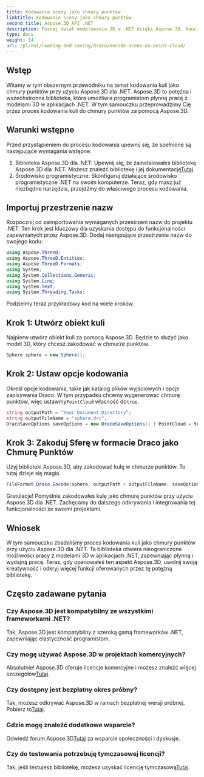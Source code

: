 ```yaml
---
title: Kodowanie sceny jako chmury punktów
linktitle: Kodowanie sceny jako chmury punktów
second_title: Aspose.3D API .NET
description: Poznaj świat modelowania 3D w .NET dzięki Aspose.3D. Naucz się bez wysiłku kodować sfery w chmury punktów. Uwolnij swoją kreatywność już teraz!
type: docs
weight: 14
url: /pl/net/loading-and-saving/draco/encode-scene-as-point-cloud/
---
```

## Wstęp
Witamy w tym obszernym przewodniku na temat kodowania kuli jako chmury punktów przy użyciu Aspose.3D dla .NET. Aspose.3D to potężna i wszechstronna biblioteka, która umożliwia programistom płynną pracę z modelami 3D w aplikacjach .NET. W tym samouczku przeprowadzimy Cię przez proces kodowania kuli do chmury punktów za pomocą Aspose.3D.
## Warunki wstępne
Przed przystąpieniem do procesu kodowania upewnij się, że spełnione są następujące wymagania wstępne:
1. Biblioteka Aspose.3D dla .NET: Upewnij się, że zainstalowałeś bibliotekę Aspose.3D dla .NET. Możesz znaleźć bibliotekę i jej dokumentację[Tutaj](https://reference.aspose.com/3d/net/).
2. Środowisko programistyczne: Skonfiguruj działające środowisko programistyczne .NET na swoim komputerze.
Teraz, gdy masz już niezbędne narzędzia, przejdźmy do właściwego procesu kodowania.
## Importuj przestrzenie nazw
Rozpocznij od zaimportowania wymaganych przestrzeni nazw do projektu .NET. Ten krok jest kluczowy dla uzyskania dostępu do funkcjonalności zapewnianych przez Aspose.3D. Dodaj następujące przestrzenie nazw do swojego kodu:
```csharp
using Aspose.ThreeD;
using Aspose.ThreeD.Entities;
using Aspose.ThreeD.Formats;
using System;
using System.Collections.Generic;
using System.Linq;
using System.Text;
using System.Threading.Tasks;
```
Podzielmy teraz przykładowy kod na wiele kroków.
## Krok 1: Utwórz obiekt kuli
Najpierw utwórz obiekt kuli za pomocą Aspose.3D. Będzie to służyć jako model 3D, który chcesz zakodować w chmurze punktów.
```csharp
Sphere sphere = new Sphere();
```
## Krok 2: Ustaw opcje kodowania
 Określ opcje kodowania, takie jak katalog plików wyjściowych i opcje zapisywania Draco. W tym przypadku chcemy wygenerować chmurę punktów, więc ustawmy`PointCloud` własność do`true`.
```csharp
string outputPath = "Your Document Directory";
string outputFileName = "sphere.drc";
DracoSaveOptions saveOptions = new DracoSaveOptions() { PointCloud = true };
```
## Krok 3: Zakoduj Sferę w formacie Draco jako Chmurę Punktów
Użyj biblioteki Aspose.3D, aby zakodować kulę w chmurze punktów. To tutaj dzieje się magia.
```csharp
FileFormat.Draco.Encode(sphere, outputPath + outputFileName, saveOptions);
```
Gratulacje! Pomyślnie zakodowałeś kulę jako chmurę punktów przy użyciu Aspose.3D dla .NET.
Zachęcamy do dalszego odkrywania i integrowania tej funkcjonalności ze swoimi projektami.
## Wniosek
W tym samouczku zbadaliśmy proces kodowania kuli jako chmury punktów przy użyciu Aspose.3D dla .NET. Ta biblioteka otwiera nieograniczone możliwości pracy z modelami 3D w aplikacjach .NET, zapewniając płynną i wydajną pracę.
Teraz, gdy opanowałeś ten aspekt Aspose.3D, uwolnij swoją kreatywność i odkryj więcej funkcji oferowanych przez tę potężną bibliotekę.
## Często zadawane pytania
### Czy Aspose.3D jest kompatybilny ze wszystkimi frameworkami .NET?
Tak, Aspose.3D jest kompatybilny z szeroką gamą frameworków .NET, zapewniając elastyczność programistom.
### Czy mogę używać Aspose.3D w projektach komercyjnych?
 Absolutnie! Aspose.3D oferuje licencje komercyjne i możesz znaleźć więcej szczegółów[Tutaj](https://purchase.aspose.com/buy).
### Czy dostępny jest bezpłatny okres próbny?
Tak, możesz odkrywać Aspose.3D w ramach bezpłatnej wersji próbnej. Pobierz to[Tutaj](https://releases.aspose.com/).
### Gdzie mogę znaleźć dodatkowe wsparcie?
 Odwiedź forum Aspose.3D[Tutaj](https://forum.aspose.com/c/3d/18) za wsparcie społeczności i dyskusje.
### Czy do testowania potrzebuję tymczasowej licencji?
 Tak, jeśli testujesz bibliotekę, możesz uzyskać licencję tymczasową[Tutaj](https://purchase.aspose.com/temporary-license/).